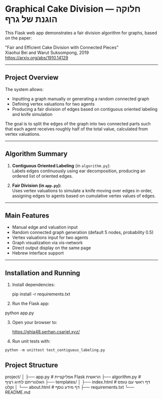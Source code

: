 # Graphical Cake Division — חלוקה הוגנת של גרף

This Flask web app demonstrates a fair division algorithm for graphs, based on the paper:

"Fair and Efficient Cake Division with Connected Pieces"  
Xiaohui Bei and Warut Suksompong, 2019  
https://arxiv.org/abs/1910.14129

---

## Project Overview

The system allows:

- Inputting a graph manually or generating a random connected graph  
- Defining vertex valuations for two agents  
- Producing a fair division of edges based on contiguous oriented labeling and knife simulation  

The goal is to split the edges of the graph into two connected parts such that each agent receives roughly half of the total value, calculated from vertex valuations.

---

## Algorithm Summary

1. **Contiguous Oriented Labeling** (in `algorithm.py`):  
   Labels edges continuously using ear decomposition, producing an ordered list of oriented edges.

2. **Fair Division (in `app.py`):**  
   Uses vertex valuations to simulate a knife moving over edges in order, assigning edges to agents based on cumulative vertex values of edges.

---

## Main Features

- Manual edge and valuation input  
- Random connected graph generation (default 5 nodes, probability 0.5)  
- Vertex valuations input for two agents  
- Graph visualization via vis-network  
- Direct output display on the same page  
- Hebrew interface support  

---

## Installation and Running

1. Install dependencies:
   
   pip install -r requirements.txt
   
2. Run the Flask app:

python app.py

3. Open your browser to:

   https://ghia48.serhan.csariel.xyz/

 4.  Run unit tests with:

    python -m unittest test_contiguous_labeling.py

  ## Project Structure
  project/
│
├── app.py                  # אפליקציית Flask הראשית
├── algorithm.py            # האלגוריתם לתיוג רציף 
├── templates/
│   ├── index.html          # דף ראשי עם טופס וקלט
│   └── about.html          # דף מידע נוסף 
├── requirements.txt
└── README.md


    

